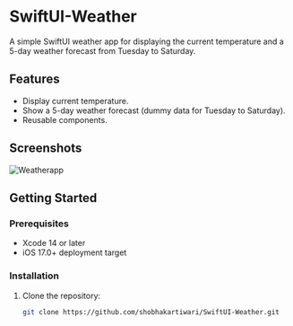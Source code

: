 # SwiftUI-Weather
A simple SwiftUI weather app for displaying the current temperature and a 5-day weather forecast from Tuesday to Saturday.

## Features

- Display current temperature.
- Show a 5-day weather forecast (dummy data for Tuesday to Saturday).
- Reusable components.
## Screenshots
![Weatherapp](https://github.com/shobhakartiwari/SwiftUI-Weather/assets/13196077/af8e273d-40bb-485a-8e23-3fe3a26d8deb)

## Getting Started

### Prerequisites

- Xcode 14 or later
- iOS 17.0+ deployment target

### Installation

1. Clone the repository:

   ```bash
   git clone https://github.com/shobhakartiwari/SwiftUI-Weather.git
